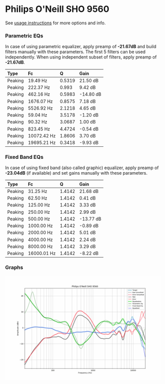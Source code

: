 # Philips O'Neill SHO 9560
See [usage instructions](https://github.com/jaakkopasanen/AutoEq#usage) for more options and info.

### Parametric EQs
In case of using parametric equalizer, apply preamp of **-21.67dB** and build filters manually
with these parameters. The first 5 filters can be used independently.
When using independent subset of filters, apply preamp of **-21.67dB**.

| Type    | Fc          |      Q | Gain      |
|:--------|:------------|:-------|:----------|
| Peaking | 19.49 Hz    | 0.5319 | 21.50 dB  |
| Peaking | 222.37 Hz   | 0.993  | 9.42 dB   |
| Peaking | 462.16 Hz   | 0.5983 | -14.80 dB |
| Peaking | 1676.07 Hz  | 0.8575 | 7.18 dB   |
| Peaking | 5526.92 Hz  | 2.1218 | 4.65 dB   |
| Peaking | 59.04 Hz    | 3.5178 | -1.20 dB  |
| Peaking | 90.32 Hz    | 3.0687 | 1.00 dB   |
| Peaking | 823.45 Hz   | 4.4724 | -0.54 dB  |
| Peaking | 10072.42 Hz | 1.8606 | 3.70 dB   |
| Peaking | 19695.21 Hz | 0.3418 | -9.93 dB  |

### Fixed Band EQs
In case of using fixed band (also called graphic) equalizer, apply preamp of **-23.04dB**
(if available) and set gains manually with these parameters.

| Type    | Fc          |      Q | Gain      |
|:--------|:------------|:-------|:----------|
| Peaking | 31.25 Hz    | 1.4142 | 21.68 dB  |
| Peaking | 62.50 Hz    | 1.4142 | 0.41 dB   |
| Peaking | 125.00 Hz   | 1.4142 | 3.33 dB   |
| Peaking | 250.00 Hz   | 1.4142 | 2.99 dB   |
| Peaking | 500.00 Hz   | 1.4142 | -13.77 dB |
| Peaking | 1000.00 Hz  | 1.4142 | -0.89 dB  |
| Peaking | 2000.00 Hz  | 1.4142 | 5.01 dB   |
| Peaking | 4000.00 Hz  | 1.4142 | 2.24 dB   |
| Peaking | 8000.00 Hz  | 1.4142 | 3.29 dB   |
| Peaking | 16000.01 Hz | 1.4142 | -8.22 dB  |

### Graphs
![](./Philips%20O'Neill%20SHO%209560.png)